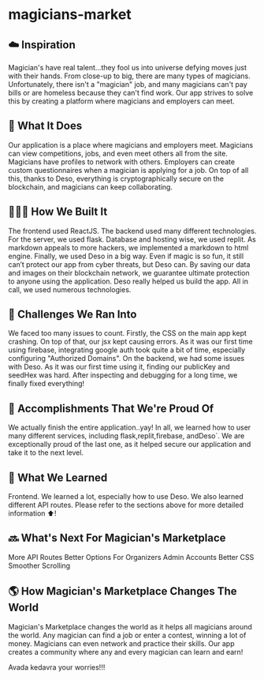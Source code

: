 # magicians-market
## ☁️ Inspiration
Magician's have real talent...they fool us into universe defying moves just with their hands. From close-up to big, there are many types of magicians. Unfortunately, there isn't a "magician" job, and many magicians can't pay bills or are homeless because they can't find work. Our app strives to solve this by creating a platform where magicians and employers can meet.

## 🚧 What It Does
Our application is a place where magicians and employers meet. Magicians can view competitions, jobs, and even meet others all from the site. Magicians have profiles to network with others. Employers can create custom questionnaires when a magician is applying for a job. On top of all this, thanks to Deso, everything is cryptographically secure on the blockchain, and magicians can keep collaborating.

## 👨🏾‍💻 How We Built It
The frontend used ReactJS. The backend used many different technologies. For the server, we used flask. Database and hosting wise, we used replit. As markdown appeals to more hackers, we implemented a markdown to html engine. Finally, we used Deso in a big way. Even if magic is so fun, it still can’t protect our app from cyber threats, but Deso can. By saving our data and images on their blockchain network, we guarantee ultimate protection to anyone using the application. Deso really helped us build the app. All in call, we used numerous technologies.

## 👷 Challenges We Ran Into
We faced too many issues to count. Firstly, the CSS on the main app kept crashing. On top of that, our jsx kept causing errors. As it was our first time using firebase, integrating google auth took quite a bit of time, especially configuring "Authorized Domains". On the backend, we had some issues with Deso. As it was our first time using it, finding our publicKey and seedHex was hard. After inspecting and debugging for a long time, we finally fixed everything!

## 🎉 Accomplishments That We're Proud Of
We actually finish the entire application..yay! In all, we learned how to user many different services, including flask,replit,firebase, andDeso`. We are exceptionally proud of the last one, as it helped secure our application and take it to the next level.

## 📙 What We Learned
Frontend. We learned a lot, especially how to use Deso. We also learned different API routes. Please refer to the sections above for more detailed information ⬆️!

## 🔜 What's Next For Magician's Marketplace
More API Routes
Better Options For Organizers
Admin Accounts
Better CSS
Smoother Scrolling

## 🌎 How Magician's Marketplace Changes The World
Magician's Marketplace changes the world as it helps all magicians around the world. Any magician can find a job or enter a contest, winning a lot of money. Magicians can even network and practice their skills. Our app creates a community where any and every magician can learn and earn!

Avada kedavra your worries!!!
